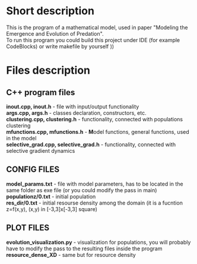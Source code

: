 # Short description

This is the program of a mathematical model, used in paper "Modeling the Emergence and Evolution of Predation". <br>
To run this program you could build this project under IDE (for example CodeBlocks) or write makefile by yourself ))


# Files description
## C++ program files
**inout.cpp, inout.h** - file with input/output functionality  
**args.cpp, args.h** - classes declaration, constructors, etc.  
**clustering.cpp, clustering.h** - functionality, connected with populations clustering  
**mfunctions.cpp, mfunctions.h** - **M**odel functions, general functions, used in the model  
**selective_grad.cpp, selective_grad.h** - functionality, connected with selective gradient dynamics
## CONFIG FILES
**model_params.txt** - file with model parameters, has to be located in the same folder as exe file (or you could modify the pass in main)  
**populationz/0.txt** - initial population  
**res_dir/0.txt** - initial resourse density among the domain (it is a fucntion z=f(x,y), (x,y) in [-3,3]x[-3,3] square)  
## PLOT FILES
**evolution_visualization.py** - visualization for populations, you will probably have to modify the pass to the resulting files inside the program  
**resource_dense_XD** - same but for resource density
